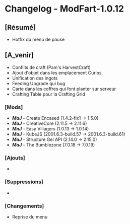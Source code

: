 # Changelog - ModFart-1.0.12

## [Résumé]
- Hotfix du menu de pause

## [A_venir]
- Conflits de craft (Pam's HarvestCraft)
- Ajout d'objet dans les emplacement Curios
- Unification des ingots
- Feeding Upgrade qui bug
- Carte dans les coffres qui font planter sur serveur
- Crafting Table pour la Crafting Grid

### [Mods]
- ***MaJ*** - Create Encased (1.4.2-fix1 -> 1.5.0)
- ***MaJ*** - CreativeCore (2.11.5 -> 2.11.6)
- ***MaJ*** - Easy Villagers (1.0.13 -> 1.0.14)
- ***MaJ*** - KubeJS (2001.6.3-build.57 -> 2001.6.3-build.61)
- ***MaJ*** - Structure Gel API (2.14.0 -> 2.15.0)
- ***MaJ*** - The Bumblezone (7.0.18 -> 7.0.19)

### [Ajouts]
- 

### [Suppressions]
- 

### [Changements]
- Reprise du menu